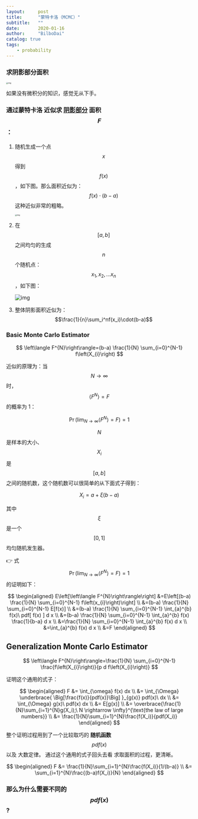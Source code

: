 ```yaml
---
layout:     post
title:      "蒙特卡洛（MCMC）"
subtitle:   ""
date:       2020-01-16
author:     "BilboDai"
catalog: true
tags:
    - probability
---
```


### 求阴影部分面积

<img src="https://tva1.sinaimg.cn/large/006tNbRwly1ga7x0twq7mj30is0egq44.jpg" alt="img" style="zoom: 33%;" />

如果没有微积分的知识，感觉无从下手。



### 通过蒙特卡洛 近似求 <u>**阴影部分**</u> 面积 $$F$$：

1. 随机生成一个点 $$x$$  得到 $$f(x)$$，如下图。那么面积近似为：$$f(x)\cdot (b-a)$$  这种近似非常的粗略。

   <img src="https://tva1.sinaimg.cn/large/006tNbRwly1ga7x21y35xj30hi0ga0up.jpg" alt="img" style="zoom: 33%;" />

2. 在 $$[a,b]$$ 之间均匀的生成 $$n$$ 个随机点：$$x_1, x_2, \dots x_n$$，如下图：

   ![img](https://tva1.sinaimg.cn/large/006tNbRwly1ga7x3itnh0j30im05wwf7.jpg)

3. 整体阴影面积近似为： $$\frac{1}{n}\sum_i^nf(x_i)\cdot(b-a)$$



### Basic Monte Carlo Estimator

$$
\left\langle F^{N}\right\rangle=(b-a) \frac{1}{N} \sum_{i=0}^{N-1} f\left(X_{i}\right)
$$



近似的原理为：当 $$N \rightarrow \infty$$ 时， $$\left\langle F^{N}\right\rangle = F$$  的概率为 1：


$$
\operatorname{Pr}\left(\lim _{N \rightarrow \infty}\left\langle F^{N}\right\rangle= F\right)=1
$$


$$N$$ 是样本的大小、 $$X_i$$ 是 $$[a, b]$$ 之间的随机数，这个随机数可以很简单的从下面式子得到：


$$
X_{i}=a+\xi(b-a)
$$


其中 $$\xi$$ 是一个 $$[0,1]$$ 均匀随机发生器。



👉 式 $$\operatorname{Pr}\left(\lim _{N \rightarrow \infty}\left\langle F^{N}\right\rangle= F\right)=1$$ 的证明如下：


$$
\begin{aligned}
E\left[\left\langle F^{N}\right\rangle\right] &=E\left[(b-a) \frac{1}{N} \sum_{i=0}^{N-1} f\left(x_{i}\right)\right] \\
&=(b-a) \frac{1}{N} \sum_{i=0}^{N-1} E[f(x)] \\
&=(b-a) \frac{1}{N} \sum_{i=0}^{N-1} \int_{a}^{b} f(x)\ pdf[ f(x) ] d x \\
&=(b-a) \frac{1}{N} \sum_{i=0}^{N-1} \int_{a}^{b} f(x) \frac{1}{b-a} d x \\
&=\frac{1}{N} \sum_{i=0}^{N-1} \int_{a}^{b} f(x) d x \\
&=\int_{a}^{b} f(x) d x \\
&=F
\end{aligned}
$$


## Generalization Monte Carlo Estimator

$$
\left\langle F^{N}\right\rangle=\frac{1}{N} \sum_{i=0}^{N-1} \frac{f\left(X_{i}\right)}{p d f\left(X_{i}\right)}
$$



证明这个通用的式子：


$$
\begin{aligned}
F 
&= \int_{\omega} f(x) dx \\
&= \int_{\Omega} \underbrace{ \Big[\frac{f(x)}{pdf(x)}\Big] }_{g(x)} pdf(x)\ dx \\
&= \int_{\Omega} g(x)\ pdf(x) dx \\
&= E[g(x)] \\
&= \overbrace{\frac{1}{N}\sum_{i=1}^{N}g(X_i);\ N \rightarrow \infty}^{\text{the law of large numbers}}  \\
&= \frac{1}{N}\sum_{i=1}^{N}\frac{f(X_i)}{pdf(X_i)}
\end{aligned}
$$


整个证明过程用到了一个比较取巧的 **随机函数**  $$pdf(x)$$  以及 大数定律。 通过这个通用的式子回头去看 求取面积的过程，更清晰。


$$
\begin{aligned}
F 
&= \frac{1}{N}\sum_{i=1}^{N}\frac{f(X_i)}{1/(b-a)} \\
&= \sum_{i=1}^{N}\frac{(b-a)f(X_i)}{N}
\end{aligned}
$$


### 那么为什么需要不同的 $$pdf(x)$$ ?











